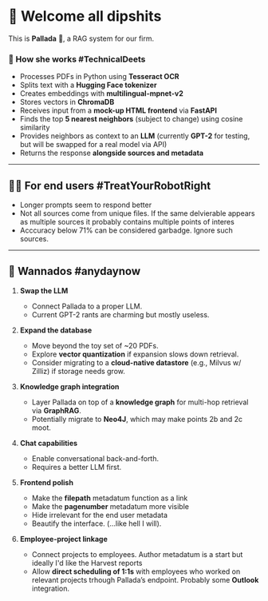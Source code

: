 # 👋 Welcome all dipshits  

This is **Pallada** 🦉, a RAG system for our firm.  

### 🔧 How she works  #TechnicalDeets
- Processes PDFs in Python using **Tesseract OCR**  
- Splits text with a **Hugging Face tokenizer**  
- Creates embeddings with **multilingual-mpnet-v2**  
- Stores vectors in **ChromaDB**  
- Receives input from a **mock-up HTML frontend** via **FastAPI**  
- Finds the top **5 nearest neighbors** (subject to change) using cosine similarity  
- Provides neighbors as context to an **LLM** (currently **GPT-2** for testing, but will be swapped for a real model via API)  
- Returns the response **alongside sources and metadata**
---

## 👩‍💻 For end users #TreatYourRobotRight
- Longer prompts seem to respond better
- Not all sources come from unique files. If the same delvierable appears as multiple sources it probably contains multiple points of interes
- Acccuracy below 71% can be considered garbadge. Ignore such sources.
 
---

## 📝 Wannados #anydaynow

1. **Swap the LLM**  
   - Connect Pallada to a proper LLM.  
   - Current GPT-2 rants are charming but mostly useless.  

2. **Expand the database**  
   - Move beyond the toy set of ~20 PDFs.  
   - Explore **vector quantization** if expansion slows down retrieval.  
   - Consider migrating to a **cloud-native datastore** (e.g., Milvus w/ Zilliz) if storage needs grow.  

3. **Knowledge graph integration**  
   - Layer Pallada on top of a **knowledge graph** for multi-hop retrieval via **GraphRAG**.  
   - Potentially migrate to **Neo4J**, which may make points 2b and 2c moot.  

4. **Chat capabilities**  
   - Enable conversational back-and-forth.  
   - Requires a better LLM first.  

5. **Frontend polish**
   - Make the **filepath** metadatum function as a link
   - Make the **pagenumber** metadatum more visible
   - Hide irrelevant for the end user metadata  
   - Beautify the interface. (…like hell I will).  

7. **Employee-project linkage**  
   - Connect projects to employees. Author metadatum is a start but ideally I'd like the Harvest reports  
   - Allow **direct scheduling of 1:1s** with employees who worked on relevant projects trhough Pallada’s endpoint. Probably some **Outlook** integration. 
